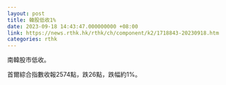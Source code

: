 ```yaml
---
layout: post
title: 韓股低收1%
date: 2023-09-18 14:43:47.000000000 +08:00
link: https://news.rthk.hk/rthk/ch/component/k2/1718843-20230918.htm
categories: rthk
---
```


南韓股市低收。

首爾綜合指數收報2574點，跌26點，跌幅約1%。

